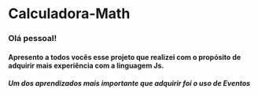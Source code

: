 # Calculadora-Math

<h3>Olá pessoal!</h3>
<h4>Apresento a todos vocês esse projeto que realizei com o propósito de adquirir mais experiência com a linguagem Js.</h4>

<h5>Um dos aprendizados mais importante que adquirir foi o uso de Eventos</h5>
